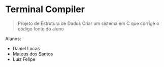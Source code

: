 # Terminal Compiler

> Projeto de Estrutura de Dados
Criar um sistema em C que corrige o código fonte do aluno

Alunos:
- Daniel Lucas
- Mateus dos Santos
- Luiz Felipe
